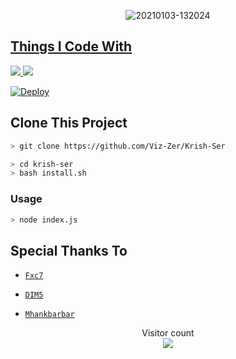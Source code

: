 <p align="center">
<img src=https://i.postimg.cc/L8gygCyv/sagiri.jpg" alt="20210103-132024" border="0">
</p>
<p align="center">
<a href="https://github.com/Viz-Zer">
</p>

  
## Things I Code With
<p>
    <img
        src="https://img.shields.io/badge/node.js%20-%2343853D.svg?&style=for-the-badge&logo=node.js&logoColor=white" />
    <img
        src="https://img.shields.io/badge/javascript%20-%23323330.svg?&style=for-the-badge&logo=javascript&logoColor=%23F7DF1E" />


[![Deploy](https://www.herokucdn.com/deploy/button.svg)](https://heroku.com/deploy?template=https://github.com/Viz-Zer/krish-ser)

## Clone This Project

```bash
> git clone https://github.com/Viz-Zer/Krish-Ser
```

```bash
> cd krish-ser
> bash install.sh
```

### Usage
```bash
> node index.js
```


## Special Thanks To
* [`Fxc7`](https://github.com/Fxc7)
* [`DIM5`](https://github.com/D1M5-DARKBOT)
* [`Mhankbarbar`](https://github.com/MhankBarBar)

  </p>
</details>
<p align="center"> 
  Visitor count<br>
  <img src="https://profile-counter.glitch.me/Krish-ser/count.svg"/>
</p>
